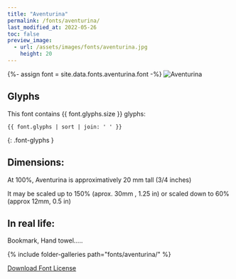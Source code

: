 ```yaml
---
title: "Aventurina"
permalink: /fonts/aventurina/
last_modified_at: 2022-05-26
toc: false
preview_image:
  - url: /assets/images/fonts/aventurina.jpg
    height: 20
---
```

{%- assign font = site.data.fonts.aventurina.font -%}
![Aventurina](/assets/images/fonts/aventurina.jpg)

## Glyphs

This font contains  {{ font.glyphs.size }} glyphs:

```
{{ font.glyphs | sort | join: ' ' }}
```
{: .font-glyphs }

## Dimensions:
At 100%, Aventurina is approximatively  20 mm tall (3/4 inches)

It may be scaled up to 150% (aprox. 30mm , 1.25 in) or scaled down to 60% (approx 12mm, 0.5 in)

## In real life:

Bookmark, Hand towel.....

{% include folder-galleries path="fonts/aventurina/" %}

[Download Font License](https://github.com/inkstitch/inkstitch/tree/main/fonts/aventurina/LICENSE)
